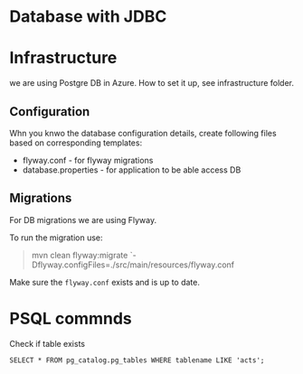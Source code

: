 # Database with JDBC

# Infrastructure

we are using Postgre DB in Azure. How to set it up, see infrastructure folder. 

## Configuration

Whn you knwo the database configuration details, create following files based on corresponding templates: 
* flyway.conf - for flyway migrations
* database.properties - for application to be able access DB

## Migrations

For DB migrations we are using Flyway. 

To run the migration use: 

> mvn clean flyway:migrate `-Dflyway.configFiles=./src/main/resources/flyway.conf

Make sure the `flyway.conf` exists and is up to date. 

# PSQL commnds

Check if table exists

`SELECT * FROM pg_catalog.pg_tables WHERE tablename LIKE 'acts';`